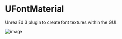 # UFontMaterial
UnrealEd 3 plugin to create font textures within the GUI.

![image](https://user-images.githubusercontent.com/7001259/173990486-831bc6a7-8781-43ca-9ddf-ae93f4a68e52.png)
